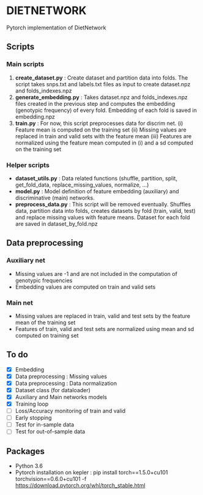 # DIETNETWORK
Pytorch implementation of DietNetwork
## Scripts
### Main scripts
1. **create_dataset.py** : Create dataset and partition data into folds. The script takes snps.txt and labels.txt files as input to create dataset.npz and folds_indexes.npz
2. **generate_embedding.py** : Takes dataset.npz and folds_indexes.npz files created in the previous step and computes the embedding (genotypic frequency) of every fold. Embedding of each fold is saved in embedding.npz
3. **train.py** : For now, this script preprocesses data for discrim net.
  (i) Feature mean is computed on the training set
  (ii) Missing values are replaced in train and valid sets with the feature mean
  (iii) Features are normalized using the feature mean computed in (i) and a sd computed on the training set
### Helper scripts
- **dataset_utils.py** : Data related functions (shuffle, partition, split, get_fold_data, replace_missing_values, normalize, ...)
- **model.py** : Model definition of feature embedding (auxiliary) and discriminative (main) networks.
- **preprocess_data.py** : This script will be removed eventually. Shuffles data, partition data into folds, creates datasets by fold (train, valid, test) and replace missing values with feature means. Dataset for each fold are saved in dataset_by_fold.npz
## Data preprocessing
### Auxiliary net
- Missing values are -1 and are not included in the computation of genotypic frequencies
- Embedding values are computed on train and valid sets
### Main net
- Missing values are replaced in train, valid and test sets by the feature mean of the training set
- Features of train, valid and test sets are normalized using mean and sd computed on training set
## To do
- [x] Embedding
- [x] Data preprocessing : Missing values
- [x] Data preprocessing : Data normalization
- [x] Dataset class (for dataloader)
- [x] Auxiliary and Main networks models
- [x] Training loop
- [ ] Loss/Accuracy monitoring of train and valid
- [ ] Early stopping
- [ ] Test for in-sample data
- [ ] Test for out-of-sample data
## Packages
- Python 3.6
- Pytorch installation on kepler :
pip install torch==1.5.0+cu101 torchvision==0.6.0+cu101 -f https://download.pytorch.org/whl/torch_stable.html
